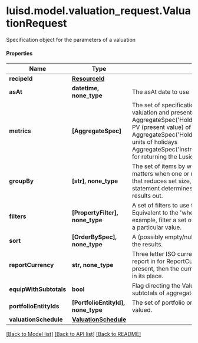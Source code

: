 # luisd.model.valuation_request.ValuationRequest

Specification object for the parameters of a valuation

#### Properties
Name | Type | Description | Notes
------------ | ------------- | ------------- | -------------
**recipeId** | [**ResourceId**](ResourceId.md) |  | [optional] 
**asAt** | **datetime, none_type** | The asAt date to use | [optional] 
**metrics** | **[AggregateSpec]** | The set of specifications to calculate or retrieve during the valuation and present in the results. For example:  AggregateSpec(&#x27;Holding/default/PV&#x27;,&#x27;Sum&#x27;) for returning the PV (present value) of holdings  AggregateSpec(&#x27;Holding/default/Units&#x27;,&#x27;Sum&#x27;) for returning the units of holidays  AggregateSpec(&#x27;Instrument/default/LusidInstrumentId&#x27;,&#x27;Value&#x27;) for returning the Lusid Instrument identifier | 
**groupBy** | **[str], none_type** | The set of items by which to perform grouping. This primarily matters when one or more of the metric operators is a mapping  that reduces set size, e.g. sum or proportion. The group-by statement determines the set of keys by which to break the results out. | [optional] 
**filters** | **[PropertyFilter], none_type** | A set of filters to use to reduce the data found in a request. Equivalent to the &#x27;where ...&#x27; part of a Sql select statement.  For example, filter a set of values within a given range or matching a particular value. | [optional] 
**sort** | **[OrderBySpec], none_type** | A (possibly empty/null) set of specifications for how to order the results. | [optional] 
**reportCurrency** | **str, none_type** | Three letter ISO currency string indicating what currency to report in for ReportCurrency denominated queries.  If not present, then the currency of the relevant portfolio will be used in its place. | [optional] 
**equipWithSubtotals** | **bool** | Flag directing the Valuation call to populate the results with subtotals of aggregates. | [optional] 
**portfolioEntityIds** | **[PortfolioEntityId], none_type** | The set of portfolio or portfolio group identifier(s) that is to be valued. | [optional] 
**valuationSchedule** | [**ValuationSchedule**](ValuationSchedule.md) |  | [optional] 

[[Back to Model list]](../../README.md#documentation-for-models) [[Back to API list]](../../README.md#documentation-for-api-endpoints) [[Back to README]](../../README.md)

